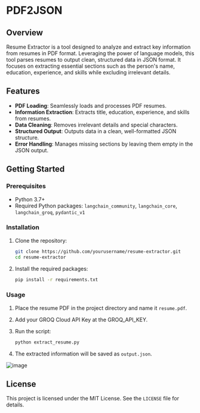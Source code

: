 # PDF2JSON

## Overview

Resume Extractor is a tool designed to analyze and extract key information from resumes in PDF format. Leveraging the power of language models, this tool parses resumes to output clean, structured data in JSON format. It focuses on extracting essential sections such as the person's name, education, experience, and skills while excluding irrelevant details.

## Features

- **PDF Loading**: Seamlessly loads and processes PDF resumes.
- **Information Extraction**: Extracts title, education, experience, and skills from resumes.
- **Data Cleaning**: Removes irrelevant details and special characters.
- **Structured Output**: Outputs data in a clean, well-formatted JSON structure.
- **Error Handling**: Manages missing sections by leaving them empty in the JSON output.

## Getting Started

### Prerequisites

- Python 3.7+
- Required Python packages: `langchain_community`, `langchain_core`, `langchain_groq`, `pydantic_v1`

### Installation

1. Clone the repository:
    ```bash
    git clone https://github.com/yourusername/resume-extractor.git
    cd resume-extractor
    ```

2. Install the required packages:
    ```bash
    pip install -r requirements.txt
    ```

### Usage

1. Place the resume PDF in the project directory and name it `resume.pdf`.

2. Add your GROQ Cloud API Key at the GROQ_API_KEY.

3. Run the script:
    ```bash
    python extract_resume.py
    ```

4. The extracted information will be saved as `output.json`.

![image](https://github.com/user-attachments/assets/abedea4f-aa8a-4fc8-b305-36843e13b195)


## License

This project is licensed under the MIT License. See the `LICENSE` file for details.
